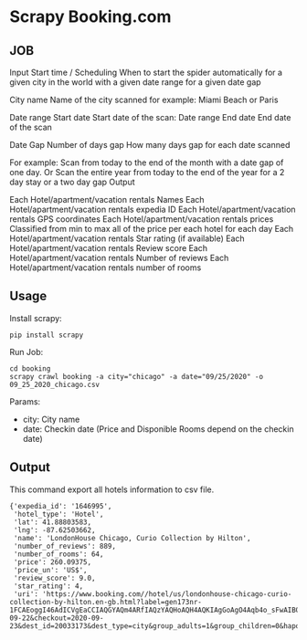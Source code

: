 # Scrapy Booking.com


## JOB

Input Start time / Scheduling When to start the spider automatically for a given city in the world with a given date range for a given date gap

City name Name of the city scanned for example: Miami Beach or Paris

Date range Start date Start date of the scan:
Date range End date End date of the scan

Date Gap Number of days gap How many days gap for each date scanned

For example: Scan from today to the end of the month with a date gap of one day.
Or Scan the entire year from today to the end of the year for a 2 day stay or a two day gap
Output

Each Hotel/apartment/vacation rentals Names
Each Hotel/apartment/vacation rentals expedia ID
Each Hotel/apartment/vacation rentals GPS coordinates
Each Hotel/apartment/vacation rentals prices Classified from min to max all of the price per each hotel for each day
Each Hotel/apartment/vacation rentals Star rating (if available)
Each Hotel/apartment/vacation rentals Review score
Each Hotel/apartment/vacation rentals Number of reviews
Each Hotel/apartment/vacation rentals number of rooms

## Usage

Install scrapy:

```
pip install scrapy
```

Run Job:

```
cd booking
scrapy crawl booking -a city="chicago" -a date="09/25/2020" -o 09_25_2020_chicago.csv
```

Params:
- city: City name
- date: Checkin date (Price and Disponible Rooms depend on the checkin date)

## Output

This command export all hotels information to csv file. 

```
{'expedia_id': '1646995',
 'hotel_type': 'Hotel',
 'lat': 41.88803583,
 'lng': -87.62503662,
 'name': 'LondonHouse Chicago, Curio Collection by Hilton',
 'number_of_reviews': 889,
 'number_of_rooms': 64,
 'price': 260.09375,
 'price_un': 'US$',
 'review_score': 9.0,
 'star_rating': 4,
 'uri': 'https://www.booking.com//hotel/us/londonhouse-chicago-curio-collection-by-hilton.en-gb.html?label=gen173nr-1FCAEoggI46AdICVgEaCCIAQGYAQm4ARfIAQzYAQHoAQH4AQKIAgGoAgO4Aqb4o_sFwAIB0gIkODZjZGYzM2ItMzdkNC00NzUxLTgxNWItNDA3Mzg1NTI3YWJj2AIF4AIB&sid=0cd08e9b5c917c4c417a633b7c95b8e8&all_sr_blocks=164699509_107178679_2_0_0&checkin=2020-09-22&checkout=2020-09-23&dest_id=20033173&dest_type=city&group_adults=1&group_children=0&hapos=5&highlighted_blocks=164699509_107178679_2_0_0&hpos=5&no_rooms=1&req_adults=1&req_children=0&room1=A&sr_order=popularity&sr_pri_blocks=164699509_107178679_2_0_0__15900&srepoch=1600715817&srpvid=74b38794cd21000e&ucfs=1&from=searchresults;highlight_room='}
```